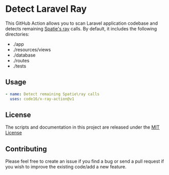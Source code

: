 # Detect Laravel Ray
This GitHub Action allows you to scan Laravel application codebase and detects remaining [Spatie's ray](https://myray.app/) calls. By default, it includes the following directories:
- ./app
- ./resources/views
- ./database
- ./routes
- ./tests

## Usage

```yaml
- name: Detect remaining Spatie\ray calls
  uses: code16/x-ray-action@v1
```

## License

The scripts and documentation in this project are released under the [MIT License](LICENSE)

## Contributing

Please feel free to create an issue if you find a bug or send a pull request if you wish to improve the existing code/add a new feature. 

